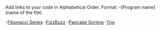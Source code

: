 Add links to your code in Alphabetical Order.
Format: -[Program name](name of the file)

-[Fibonacci Series](fibonacciSum.js)
-[FizzBuzz](fizzBuzz.js)
-[Pancake Sorting](pancakeSorting.js)
-[Trie](Trie.js)

